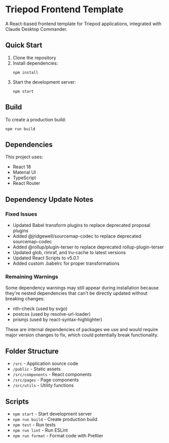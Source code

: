 # Triepod Frontend Template

A React-based frontend template for Triepod applications, integrated with Claude Desktop Commander.

## Quick Start

1. Clone the repository
2. Install dependencies:
   ```
   npm install
   ```
3. Start the development server:
   ```
   npm start
   ```

## Build

To create a production build:
```
npm run build
```

## Dependencies

This project uses:
- React 18
- Material UI
- TypeScript
- React Router

## Dependency Update Notes

### Fixed Issues
- Updated Babel transform plugins to replace deprecated proposal plugins
- Added @jridgewell/sourcemap-codec to replace deprecated sourcemap-codec
- Added @rollup/plugin-terser to replace deprecated rollup-plugin-terser
- Updated glob, rimraf, and lru-cache to latest versions
- Updated React Scripts to v5.0.1
- Added custom .babelrc for proper transformations

### Remaining Warnings
Some dependency warnings may still appear during installation because they're nested dependencies that can't be directly updated without breaking changes:

- nth-check (used by svgo)
- postcss (used by resolve-url-loader)
- prismjs (used by react-syntax-highlighter)

These are internal dependencies of packages we use and would require major version changes to fix, which could potentially break functionality.

## Folder Structure

- `/src` - Application source code
- `/public` - Static assets
- `/src/components` - React components
- `/src/pages` - Page components
- `/src/utils` - Utility functions

## Scripts

- `npm start` - Start development server
- `npm run build` - Create production build
- `npm test` - Run tests
- `npm run lint` - Run ESLint
- `npm run format` - Format code with Prettier
